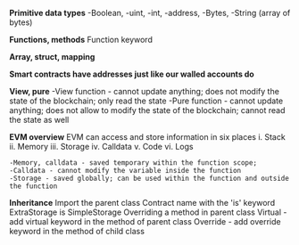 __Primitive data  types__
	-Boolean, 
	-uint,
	-int, 
	-address, 
	-Bytes,
	-String (array of bytes)

**Functions, methods**
	Function keyword
	
**Array, struct, mapping**
	
**Smart contracts have addresses just like our walled accounts do**

**View, pure**
	-View function - cannot update anything; does not modify the state of the blockchain; only read the state 
	-Pure function - cannot update anything; does not allow to modify the state of the blockchain; cannot read the state as well
	
**EVM overview**
	EVM can access and store information in six places
			i. Stack
			ii. Memory
			iii. Storage
			iv. Calldata
			v. Code
			vi. Logs
		
	-Memory, calldata - saved temporary within the function scope; 
	-Calldata - cannot modify the variable inside the function
	-Storage - saved globally; can be used within the function and outside the function

**Inheritance**
	Import the parent class
	Contract name with the 'is' keyword
		ExtraStorage is SimpleStorage
	Overriding a method in parent class
		Virtual - add virtual keyword in the method of parent class
		Override - add override keyword in the method of child class
